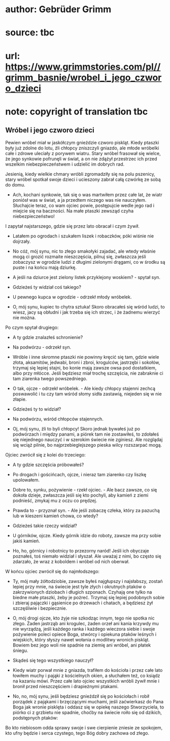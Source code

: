 # author: Gebrüder Grimm
# source: tbc
# url: https://www.grimmstories.com/pl//grimm_basnie/wrobel_i_jego_czworo_dzieci
# note: copyright of translation tbc

## Wróbel i jego czworo dzieci 

Pewien wróbel miał w jaskółczym gnieździe czworo piskląt. Kiedy ptaszki
były już zdolne do lotu, źli chłopcy zniszczyli gniazdo, ale młode
wróbelki całe i zdrowe uleciały z porywem wiatru. Stary wróbel frasował
się wielce, że jego synkowie pofrunęli w świat, a on nie zdążył
przestrzec ich przed wszelkim niebezpieczeństwem i udzielić im dobrych
rad.

Jesienią, kiedy wielkie chmary wróbli zgromadziły się na polu pszenicy,
stary wróbel spotkał swoje dzieci i ucieszony zabrał całą czwórkę ze
sobą do domu.

- Ach, kochani synkowie, tak się o was martwiłem przez całe lat, że
wiatr poniósł was w świat, a ja przedtem niczego was nie nauczyłem.
Słuchajcie teraz, co wam ojciec powie, postępujcie wedle jego rad i
miejcie się na baczności. Na małe ptaszki zewsząd czyha
niebezpieczeństwo!

I zapytał najstarszego, gdzie się przez lato obracał i czym żywił.

- Latałem po ogrodach i szukałem liszek i robaczków, póki wiśnie nie
dojrzały.

- No cóż, mój synu, nic to złego smakołyki zajadać, ale wtedy właśnie
mogą ci grozić rozmaite nieszczęścia, pilnuj się, zwłaszcza jeśli
zobaczysz w ogrodzie ludzi z długimi zielonymi drągami, co w środku są
puste i na końcu mają dziurkę.

- A jeśli na dziurce jest zielony listek przyklejony woskiem? - spytał
syn.

- Gdzieżeś ty widział coś takiego?

- U pewnego kupca w ogrodzie - odrzekł młody wróbelek.

- O, mój synu, kupiec to chytra sztuka! Skoro obracałeś się wśród
ludzi, to wiesz, jacy są obłudni i jak trzeba się ich strzec, i że
żadnemu wierzyć nie można.

Po czym spytał drugiego:

- A ty gdzie znalazłeś schronienie?

- Na podwórzu - odrzekł syn.

- Wróble i inne skromne ptaszki nie powinny kręcić się tam, gdzie wiele
złota, aksamitów, jedwabi, broni i zbroi, krogulców, jastrzębi i
sokołów, trzymaj się lepiej stajni, bo konie mają zawsze owsa pod
dostatkiem, albo przy młócce. Jeśli będziesz miał trochę szczęścia, nie
zabraknie ci tam ziarenka twego powszedniego.

- O tak, ojcze - odrzekł wróbelek. - Ale kiedy chłopcy stajenni zechcą
poswawolić i tu czy tam wśród słomy sidła zastawią, niejeden się w nie
złapie.

- Gdzieżeś ty to widział?

- Na podwórzu, wśród chłopców stajennych.

- Oj, mój synu, źli to byli chłopcy! Skoro jednak bywałeś już po
podwórzach i między panami, a piórek tam nie zostawiłeś, to zdołałeś się
niejednego nauczyć i w szerokim świecie nie zginiesz. Ale rozglądaj się
wciąż pilnie, bo najprzebieglejszego pieska wilcy rozszarpać mogą.

Ojciec zwrócił się z kolei do trzeciego:

- A ty gdzie szczęścia próbowałeś?

- Po drogach i gościńcach, ojcze, i nieraz tam ziarenko czy liszkę
upolowałem.

- Dobre to, synku, pożywienie - rzekł ojciec. - Ale bacz zawsze, co się
dokoła dzieje, zwłaszcza jeśli się kto pochyli, aby kamień z ziemi
podnieść, zmykaj mu z oczu co prędzej.

- Prawda to - przyznał syn. - Ale jeśli zobaczę człeka, który za
pazuchą lub w kieszeni kamień chowa, co wtedy?

- Gdzieżeś takie rzeczy widział?

- U górników, ojcze. Kiedy górnik idzie do roboty, zawsze ma przy sobie
jakiś kamień.

- Ho, ho, górnicy i robotnicy to przezorny naród! Jeśli ich obyczaje
poznałeś, toś niemało widział i słyszał. Ale uważaj z nimi, bo często
się zdarzało, że wraz z koboldem i wróbel od nich oberwał.

W końcu ojciec zwrócił się do najmłodszego:

- Ty, mój mały żółtodziobie, zawsze byłeś najgłupszy i najsłabszy,
zostań lepiej przy mnie, na świecie jest tyle złych i okrutnych ptaków o
zakrzywionych dziobach i długich szponach. Czyhają one tylko na biedne
małe ptaszki, żeby je pożreć. Trzymaj się lepiej podobnych sobie i
zbieraj pajączki i gąsienice po drzewach i chatach, a będziesz żył
szczęśliwie i bezpiecznie.

- O, mój drogi ojcze, kto żyje nie szkodząc innym, tego nie spotka nic
złego. Żaden jastrząb ani krogulec, żaden orzeł ani kania krzywdy mu nie
wyrządzą, jeśli każdego ranka i każdego wieczora siebie i swoje
pożywienie poleci opiece Boga, stwórcy i opiekuna ptaków leśnych i
wiejskich, który słyszy nawet wołania o modlitwy wronich piskląt. Bowiem
bez jego woli nie spadnie na ziemię ani wróbel, ani płatek śniegu.

- Skądeś się tego wszystkiego nauczył?

- Kiedy wiatr porwał mnie z gniazda, trafiłem do kościoła i przez całe
lato łowiłem muchy i pająki z kościelnych okien, a słuchałem też, co
ksiądz na kazaniu mówi. Przez całe lato ojciec wszystkich wróbli żywił
mnie i bronił przed nieszczęściem i drapieżnymi ptakami.

- No, no, mój synu, jeśli będziesz gnieździł się po kościołach i robił
porządek z pająkami i brzęczącymi muchami, jeśli zaćwierkasz do Pana
Boga jak wronie pisklęta i oddasz się w opiekę naszego Stworzyciela, to
piórko ci z grzbietu nie spadnie, choćby na świecie roiło się od
dzikich, podstępnych ptaków:

Bo kto niebiosom odda sprawy swoje
i swe cierpienie zniesie ze spokojem,
kto ufny będzie i serca czystego,
tego Bóg dobry zachowa od złego.

